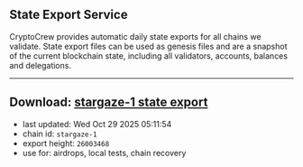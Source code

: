 ## State Export Service
CryptoCrew provides automatic daily state exports for all chains we validate. State export files can be used as genesis files and are a snapshot of the current blockchain state, including all validators, accounts, balances and delegations.

---
**Download: [stargaze-1 state export](https://dl-eu2.ccvalidators.com/SERVICE/stargaze/stargaze-1_export_26003468.json)**
---

- last updated: Wed Oct 29 2025 05:11:54
- chain id: `stargaze-1`
- export height: `26003468`
- use for: airdrops, local tests, chain recovery
